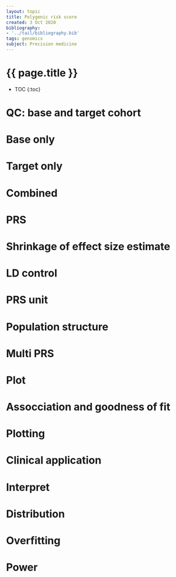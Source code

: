 ```yaml
---
layout: topic
title: Polygenic risk score
created: 3 Oct 2020
bibliography:
- '../tail/bibliography.bib'
tags: genomics
subject: Precision medicine
---
```

{{ page.title }}
================

* TOC
{:toc}


# QC: base and target cohort
# Base only
# Target only
# Combined
# PRS
# Shrinkage of effect size estimate
# LD control
# PRS unit
# Population structure
# Multi PRS
# Plot
# Assocciation and goodness of fit
# Plotting
# Clinical application
# Interpret
# Distribution
# Overfitting
# Power

